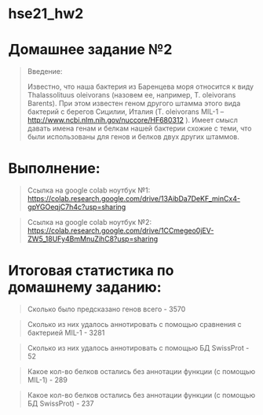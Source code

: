 # hse21_hw2
# Домашнее задание №2

>Введение:
>
>Известно, что наша бактерия из Баренцева моря относится к виду Thalassolituus oleivorans (назовем ее, например, T. oleivorans Barents). При этом известен геном другого штамма этого вида бактерий с берегов Сицилии, Италия (T. oleivorans MIL-1 – http://www.ncbi.nlm.nih.gov/nuccore/HF680312 ). Имеет смысл давать имена генам и белкам нашей бактерии схожие с теми, что были использованы для генов и белков двух других штаммов.

# Выполнение:

> Ссылка на google colab ноутбук №1: https://colab.research.google.com/drive/13AibDa7DeKF_minCx4-gpYGOeqjC7h4c?usp=sharing

> Ссылка на google colab ноутбук №2: https://colab.research.google.com/drive/1CCmegeo0jEV-ZW5_18UFy4BmMnuZihC8?usp=sharing

# Итоговая статистика по домашнему заданию:
> Сколько было предсказано генов всего -  3570

> Сколько из них удалось аннотировать с помощью сравнения с бактерией MIL-1 - 3281
 
> Сколько из них удалось аннотировать с помощью БД SwissProt - 52

> Какое кол-во белков остались без аннотации функции (с помощью MIL-1) - 289

> Какое кол-во белков остались без аннотации функции (с помощью БД SwissProt) - 237
